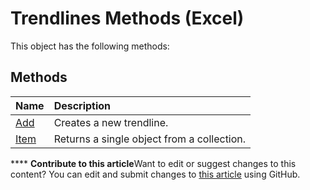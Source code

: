 
# Trendlines Methods (Excel)
This object has the following methods:

## Methods



|**Name**|**Description**|
|:-----|:-----|
| [Add](4d86029e-3c42-2d81-69d3-94d8dc072ccd.md)|Creates a new trendline.|
| [Item](e2bbc0fc-a618-8c84-f001-c77c0206cbf9.md)|Returns a single object from a collection.|

****   **Contribute to this article**Want to edit or suggest changes to this content? You can edit and submit changes to  [this article](https://github.com/jhershey00/VBA_Excel_Test/OpenXMLCon/articles/76e075d3-3d00-4408-9f04-1192a9127e27.md) using GitHub.

